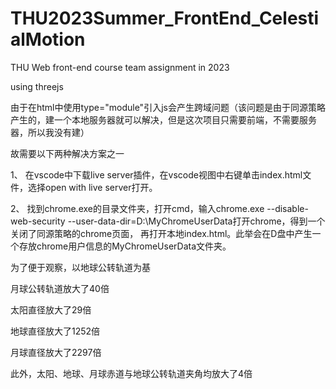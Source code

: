 # THU2023Summer_FrontEnd_CelestialMotion
THU Web front-end course team assignment in 2023 

using threejs

由于在html中使用type="module"引入js会产生跨域问题（该问题是由于同源策略产生的，建一个本地服务器就可以解决，但是这次项目只需要前端，不需要服务器，所以我没有建）

故需要以下两种解决方案之一

1、
在vscode中下载live server插件，在vscode视图中右键单击index.html文件，选择open with live server打开。

2、
找到chrome.exe的目录文件夹，打开cmd，输入chrome.exe --disable-web-security --user-data-dir=D:\MyChromeUserData打开chrome，得到一个关闭了同源策略的chrome页面，
再打开本地index.html。此举会在D盘中产生一个存放chrome用户信息的MyChromeUserData文件夹。

为了便于观察，以地球公转轨道为基

月球公转轨道放大了40倍

太阳直径放大了29倍

地球直径放大了1252倍

月球直径放大了2297倍

此外，太阳、地球、月球赤道与地球公转轨道夹角均放大了4倍

